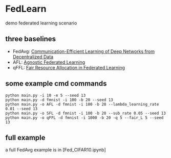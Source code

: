 # FedLearn
demo federated learning scenario

## three baselines

- FedAvg: [Communication-Efficient Learning of Deep Networks from Decentralized Data](https://arxiv.org/abs/1602.05629)
- AFL: [Agnostic Federated Learning](https://arxiv.org/abs/1902.00146)
- qFFL: [Fair Resource Allocation in Federated Learning](https://openreview.net/forum?id=ByexElSYDr)

## some example cmd commands

```
python main.py -i 10 -e 5 --seed 13
python main.py -d fmnist -i 100 -b 20 --seed 13
python main.py -o AFL -d fmnist -i 100 -b 20 --lambda_learning_rate 0.01 --seed 13
python main.py -o SFL -d fmnist -i 100 -b 20 --sub_rate 0.05 --seed 13
python main.py -o qFFL -d fmnist -i 1000 -b 20 -q 5 --fair_L 5 --seed 13
```

## full example 

a full FedAvg example is in [Fed_CIFAR10.ipynb]
